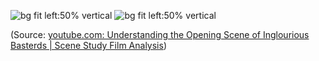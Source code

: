 

![bg fit left:50% vertical](https://i.imgur.com/7v4gxvW.webp)
![bg fit left:50% vertical](https://i.imgur.com/ReCHq0G.webp)

(Source:  [youtube.com: Understanding the Opening Scene of Inglourious Basterds | Scene Study Film Analysis](https://youtu.be/4m24JM2D69k?t=3))

